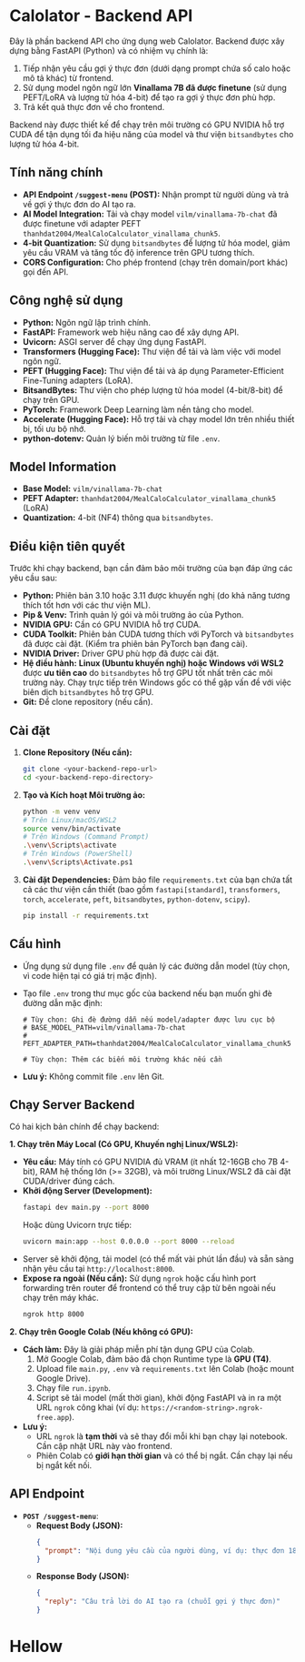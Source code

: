 # Calolator - Backend API

Đây là phần backend API cho ứng dụng web Calolator. Backend được xây dựng bằng FastAPI (Python) và có nhiệm vụ chính là:

1.  Tiếp nhận yêu cầu gợi ý thực đơn (dưới dạng prompt chứa số calo hoặc mô tả khác) từ frontend.
2.  Sử dụng model ngôn ngữ lớn **Vinallama 7B đã được finetune** (sử dụng PEFT/LoRA và lượng tử hóa 4-bit) để tạo ra gợi ý thực đơn phù hợp.
3.  Trả kết quả thực đơn về cho frontend.

Backend này được thiết kế để chạy trên môi trường có GPU NVIDIA hỗ trợ CUDA để tận dụng tối đa hiệu năng của model và thư viện `bitsandbytes` cho lượng tử hóa 4-bit.

## Tính năng chính

- **API Endpoint `/suggest-menu` (POST):** Nhận prompt từ người dùng và trả về gợi ý thực đơn do AI tạo ra.
- **AI Model Integration:** Tải và chạy model `vilm/vinallama-7b-chat` đã được finetune với adapter PEFT `thanhdat2004/MealCaloCalculator_vinallama_chunk5`.
- **4-bit Quantization:** Sử dụng `bitsandbytes` để lượng tử hóa model, giảm yêu cầu VRAM và tăng tốc độ inference trên GPU tương thích.
- **CORS Configuration:** Cho phép frontend (chạy trên domain/port khác) gọi đến API.

## Công nghệ sử dụng

- **Python:** Ngôn ngữ lập trình chính.
- **FastAPI:** Framework web hiệu năng cao để xây dựng API.
- **Uvicorn:** ASGI server để chạy ứng dụng FastAPI.
- **Transformers (Hugging Face):** Thư viện để tải và làm việc với model ngôn ngữ.
- **PEFT (Hugging Face):** Thư viện để tải và áp dụng Parameter-Efficient Fine-Tuning adapters (LoRA).
- **BitsandBytes:** Thư viện cho phép lượng tử hóa model (4-bit/8-bit) để chạy trên GPU.
- **PyTorch:** Framework Deep Learning làm nền tảng cho model.
- **Accelerate (Hugging Face):** Hỗ trợ tải và chạy model lớn trên nhiều thiết bị, tối ưu bộ nhớ.
- **python-dotenv:** Quản lý biến môi trường từ file `.env`.

## Model Information

- **Base Model:** `vilm/vinallama-7b-chat`
- **PEFT Adapter:** `thanhdat2004/MealCaloCalculator_vinallama_chunk5` (LoRA)
- **Quantization:** 4-bit (NF4) thông qua `bitsandbytes`.

## Điều kiện tiên quyết

Trước khi chạy backend, bạn cần đảm bảo môi trường của bạn đáp ứng các yêu cầu sau:

- **Python:** Phiên bản 3.10 hoặc 3.11 được khuyến nghị (do khả năng tương thích tốt hơn với các thư viện ML).
- **Pip & Venv:** Trình quản lý gói và môi trường ảo của Python.
- **NVIDIA GPU:** Cần có GPU NVIDIA hỗ trợ CUDA.
- **CUDA Toolkit:** Phiên bản CUDA tương thích với PyTorch và `bitsandbytes` đã được cài đặt. (Kiểm tra phiên bản PyTorch bạn đang cài).
- **NVIDIA Driver:** Driver GPU phù hợp đã được cài đặt.
- **Hệ điều hành:** **Linux (Ubuntu khuyến nghị) hoặc Windows với WSL2** được **ưu tiên cao** do `bitsandbytes` hỗ trợ GPU tốt nhất trên các môi trường này. Chạy trực tiếp trên Windows gốc có thể gặp vấn đề với việc biên dịch `bitsandbytes` hỗ trợ GPU.
- **Git:** Để clone repository (nếu cần).

## Cài đặt

1.  **Clone Repository (Nếu cần):**

    ```bash
    git clone <your-backend-repo-url>
    cd <your-backend-repo-directory>
    ```

2.  **Tạo và Kích hoạt Môi trường ảo:**

    ```bash
    python -m venv venv
    # Trên Linux/macOS/WSL2
    source venv/bin/activate
    # Trên Windows (Command Prompt)
    .\venv\Scripts\activate
    # Trên Windows (PowerShell)
    .\venv\Scripts\Activate.ps1
    ```

3.  **Cài đặt Dependencies:**
    Đảm bảo file `requirements.txt` của bạn chứa tất cả các thư viện cần thiết (bao gồm `fastapi[standard]`, `transformers`, `torch`, `accelerate`, `peft`, `bitsandbytes`, `python-dotenv`, `scipy`).
    ```bash
    pip install -r requirements.txt
    ```

## Cấu hình

- Ứng dụng sử dụng file `.env` để quản lý các đường dẫn model (tùy chọn, vì code hiện tại có giá trị mặc định).
- Tạo file `.env` trong thư mục gốc của backend nếu bạn muốn ghi đè đường dẫn mặc định:

  ```dotenv
  # Tùy chọn: Ghi đè đường dẫn nếu model/adapter được lưu cục bộ
  # BASE_MODEL_PATH=vilm/vinallama-7b-chat
  # PEFT_ADAPTER_PATH=thanhdat2004/MealCaloCalculator_vinallama_chunk5

  # Tùy chọn: Thêm các biến môi trường khác nếu cần
  ```

- **Lưu ý:** Không commit file `.env` lên Git.

## Chạy Server Backend

Có hai kịch bản chính để chạy backend:

**1. Chạy trên Máy Local (Có GPU, Khuyến nghị Linux/WSL2):**

- **Yêu cầu:** Máy tính có GPU NVIDIA đủ VRAM (ít nhất 12-16GB cho 7B 4-bit), RAM hệ thống lớn (>= 32GB), và môi trường Linux/WSL2 đã cài đặt CUDA/driver đúng cách.
- **Khởi động Server (Development):**
  ```bash
  fastapi dev main.py --port 8000
  ```
  Hoặc dùng Uvicorn trực tiếp:
  ```bash
  uvicorn main:app --host 0.0.0.0 --port 8000 --reload
  ```
- Server sẽ khởi động, tải model (có thể mất vài phút lần đầu) và sẵn sàng nhận yêu cầu tại `http://localhost:8000`.
- **Expose ra ngoài (Nếu cần):** Sử dụng `ngrok` hoặc cấu hình port forwarding trên router để frontend có thể truy cập từ bên ngoài nếu chạy trên máy khác.
  ```bash
  ngrok http 8000
  ```

**2. Chạy trên Google Colab (Nếu không có GPU):**

- **Cách làm:** Đây là giải pháp miễn phí tận dụng GPU của Colab.
  1.  Mở Google Colab, đảm bảo đã chọn Runtime type là **GPU (T4)**.
  2.  Upload file `main.py`, `.env` và `requirements.txt` lên Colab (hoặc mount Google Drive).
  3.  Chạy file `run.ipynb`.
  4.  Script sẽ tải model (mất thời gian), khởi động FastAPI và in ra một URL `ngrok` công khai (ví dụ: `https://<random-string>.ngrok-free.app`).
- **Lưu ý:**
  - URL `ngrok` là **tạm thời** và sẽ thay đổi mỗi khi bạn chạy lại notebook. Cần cập nhật URL này vào frontend.
  - Phiên Colab có **giới hạn thời gian** và có thể bị ngắt. Cần chạy lại nếu bị ngắt kết nối.

## API Endpoint

- **`POST /suggest-menu`**:
  - **Request Body (JSON):**
    ```json
    {
      "prompt": "Nội dung yêu cầu của người dùng, ví dụ: thực đơn 1800 calo"
    }
    ```
  - **Response Body (JSON):**
    ```json
    {
      "reply": "Câu trả lời do AI tạo ra (chuỗi gợi ý thực đơn)"
    }
    ```

# Hellow